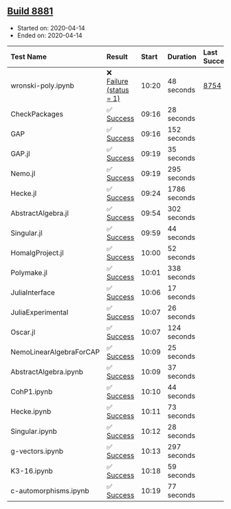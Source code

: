 ## [Build 8881](https://oscarci.mathematik.uni-kl.de/job/oscar/8881/)

* Started on: 2020-04-14
* Ended on: 2020-04-14

| Test Name    | Result | Start | Duration | Last Success | First Failure |
|:-------------|:-------|:------|:---------|:-------------|:--------------|
| wronski-poly.ipynb | ❌ [Failure (status = 1)](https://oscarci.mathematik.uni-kl.de/job/oscar/8881/artifact/logs/build-8881/wronski-poly.ipynb.log) | 10:20 | 48 seconds | [8754](https://oscarci.mathematik.uni-kl.de/job/oscar/8754/) | [8755](https://oscarci.mathematik.uni-kl.de/job/oscar/8755/) |
| CheckPackages | ✅ [Success](https://oscarci.mathematik.uni-kl.de/job/oscar/8881/artifact/logs/build-8881/CheckPackages.log) | 09:16 | 28 seconds |  |  |
| GAP | ✅ [Success](https://oscarci.mathematik.uni-kl.de/job/oscar/8881/artifact/logs/build-8881/GAP.log) | 09:16 | 152 seconds |  |  |
| GAP.jl | ✅ [Success](https://oscarci.mathematik.uni-kl.de/job/oscar/8881/artifact/logs/build-8881/GAP.jl.log) | 09:19 | 35 seconds |  |  |
| Nemo.jl | ✅ [Success](https://oscarci.mathematik.uni-kl.de/job/oscar/8881/artifact/logs/build-8881/Nemo.jl.log) | 09:19 | 295 seconds |  |  |
| Hecke.jl | ✅ [Success](https://oscarci.mathematik.uni-kl.de/job/oscar/8881/artifact/logs/build-8881/Hecke.jl.log) | 09:24 | 1786 seconds |  |  |
| AbstractAlgebra.jl | ✅ [Success](https://oscarci.mathematik.uni-kl.de/job/oscar/8881/artifact/logs/build-8881/AbstractAlgebra.jl.log) | 09:54 | 302 seconds |  |  |
| Singular.jl | ✅ [Success](https://oscarci.mathematik.uni-kl.de/job/oscar/8881/artifact/logs/build-8881/Singular.jl.log) | 09:59 | 44 seconds |  |  |
| HomalgProject.jl | ✅ [Success](https://oscarci.mathematik.uni-kl.de/job/oscar/8881/artifact/logs/build-8881/HomalgProject.jl.log) | 10:00 | 52 seconds |  |  |
| Polymake.jl | ✅ [Success](https://oscarci.mathematik.uni-kl.de/job/oscar/8881/artifact/logs/build-8881/Polymake.jl.log) | 10:01 | 338 seconds |  |  |
| JuliaInterface | ✅ [Success](https://oscarci.mathematik.uni-kl.de/job/oscar/8881/artifact/logs/build-8881/JuliaInterface.log) | 10:06 | 17 seconds |  |  |
| JuliaExperimental | ✅ [Success](https://oscarci.mathematik.uni-kl.de/job/oscar/8881/artifact/logs/build-8881/JuliaExperimental.log) | 10:07 | 26 seconds |  |  |
| Oscar.jl | ✅ [Success](https://oscarci.mathematik.uni-kl.de/job/oscar/8881/artifact/logs/build-8881/Oscar.jl.log) | 10:07 | 124 seconds |  |  |
| NemoLinearAlgebraForCAP | ✅ [Success](https://oscarci.mathematik.uni-kl.de/job/oscar/8881/artifact/logs/build-8881/NemoLinearAlgebraForCAP.log) | 10:09 | 25 seconds |  |  |
| AbstractAlgebra.ipynb | ✅ [Success](https://oscarci.mathematik.uni-kl.de/job/oscar/8881/artifact/logs/build-8881/AbstractAlgebra.ipynb.log) | 10:09 | 37 seconds |  |  |
| CohP1.ipynb | ✅ [Success](https://oscarci.mathematik.uni-kl.de/job/oscar/8881/artifact/logs/build-8881/CohP1.ipynb.log) | 10:10 | 44 seconds |  |  |
| Hecke.ipynb | ✅ [Success](https://oscarci.mathematik.uni-kl.de/job/oscar/8881/artifact/logs/build-8881/Hecke.ipynb.log) | 10:11 | 73 seconds |  |  |
| Singular.ipynb | ✅ [Success](https://oscarci.mathematik.uni-kl.de/job/oscar/8881/artifact/logs/build-8881/Singular.ipynb.log) | 10:12 | 28 seconds |  |  |
| g-vectors.ipynb | ✅ [Success](https://oscarci.mathematik.uni-kl.de/job/oscar/8881/artifact/logs/build-8881/g-vectors.ipynb.log) | 10:13 | 297 seconds |  |  |
| K3-16.ipynb | ✅ [Success](https://oscarci.mathematik.uni-kl.de/job/oscar/8881/artifact/logs/build-8881/K3-16.ipynb.log) | 10:18 | 59 seconds |  |  |
| c-automorphisms.ipynb | ✅ [Success](https://oscarci.mathematik.uni-kl.de/job/oscar/8881/artifact/logs/build-8881/c-automorphisms.ipynb.log) | 10:19 | 77 seconds |  |  |
